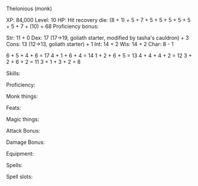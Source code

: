 Thelonious (monk)


XP: 84,000
Level: 10
HP: 
Hit recovery die: (8 + 1) + 5 + 7 + 5 + 5 + 5 + 5 + 5 + 5 + 7 + (10) = 68
Proficiency bonus: 


Str: 11                                                            + 0
Dex: 17 (17->19, goliath starter, modified by tasha's cauldron)    + 3
Cons: 13 (12->13, goliath starter)                                 + 1
Int: 14                                                            + 2
Wis: 14                                                            + 2
Char: 8                                                            - 1

6 + 5 + 4 + 6 = 17
4 + 1 + 6 + 4 = 14
1 + 2 + 6 + 5 = 13
4 + 4 + 4 + 2 = 12
3 + 2 + 6 + 2 = 11
3 + 1 + 3 + 2 = 8



Skills: 

Proficiency: 
 
Monk things:

Feats: 

Magic things: 

Attack Bonus: 

Damage Bonus: 

Equipment:
 
Spells: 

Spell slots:
